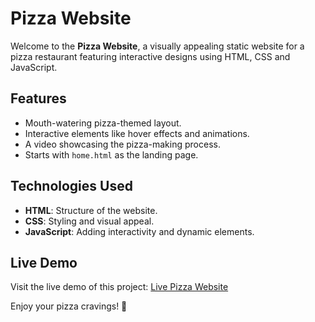 # Pizza Website

Welcome to the **Pizza Website**, a visually appealing static website for a pizza restaurant featuring interactive designs using HTML, CSS and JavaScript.

## Features
- Mouth-watering pizza-themed layout.
- Interactive elements like hover effects and animations.
- A video showcasing the pizza-making process.
- Starts with `home.html` as the landing page.

## Technologies Used
- **HTML**: Structure of the website.
- **CSS**: Styling and visual appeal.
- **JavaScript**: Adding interactivity and dynamic elements.

## Live Demo
Visit the live demo of this project: [Live Pizza Website]()

Enjoy your pizza cravings! 🍕
